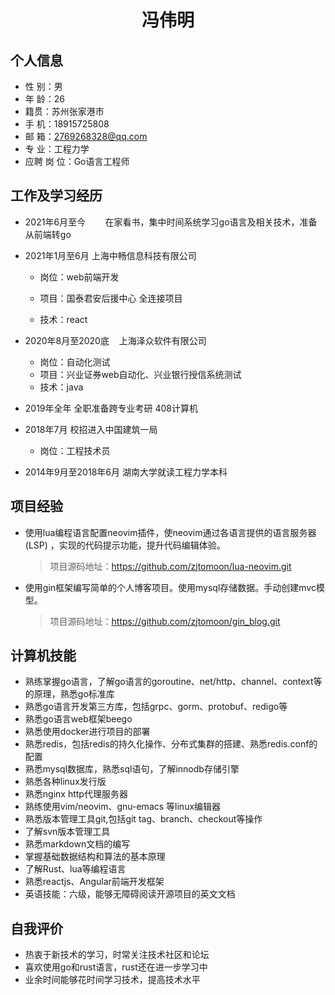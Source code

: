 <center>
     <h1>冯伟明</h1>
 </center>

## 个人信息

* 性 别：男
* 年 龄：26
* 籍贯：苏州张家港市
* 手 机：18915725808
* 邮 箱：2769268328@qq.com
* 专 业：工程力学
* 应聘 岗 位：Go语言工程师

## 工作及学习经历

+ 2021年6月至今        在家看书，集中时间系统学习go语言及相关技术，准备从前端转go

+ 2021年1月至6月      上海中畅信息科技有限公司       
  
  + 岗位：web前端开发
  
  + 项目：国泰君安后援中心 全连接项目
  
  + 技术：react

+ 2020年8月至2020底    上海泽众软件有限公司
  
  + 岗位：自动化测试
  + 项目：兴业证券web自动化、兴业银行授信系统测试
  + 技术：java

+ 2019年全年       全职准备跨专业考研    408计算机

+ 2018年7月         校招进入中国建筑一局 
  
  + 岗位：工程技术员
+ 2014年9月至2018年6月  湖南大学就读工程力学本科

## 项目经验

+ 使用lua编程语言配置neovim插件，使neovim通过各语言提供的语言服务器(LSP) ，实现的代码提示功能，提升代码编辑体验。
  
  > 项目源码地址：https://github.com/zjtomoon/lua-neovim.git

+ 使用gin框架编写简单的个人博客项目。使用mysql存储数据。手动创建mvc模型。
  
  > 项目源码地址：https://github.com/zjtomoon/gin_blog.git

## 计算机技能

* 熟练掌握go语言，了解go语言的goroutine、net/http、channel、context等的原理，熟悉go标准库
* 熟悉go语言开发第三方库，包括grpc、gorm、protobuf、redigo等
* 熟悉go语言web框架beego
* 熟悉使用docker进行项目的部署
* 熟悉redis，包括redis的持久化操作、分布式集群的搭建、熟悉redis.conf的配置
* 熟悉mysql数据库，熟悉sql语句，了解innodb存储引擎
* 熟悉各种linux发行版
* 熟悉nginx http代理服务器
* 熟练使用vim/neovim、gnu-emacs 等linux编辑器
* 熟悉版本管理工具git,包括git tag、branch、checkout等操作
* 了解svn版本管理工具
* 熟悉markdown文档的编写
* 掌握基础数据结构和算法的基本原理
* 了解Rust、lua等编程语言
* 熟悉reactjs、Angular前端开发框架
* 英语技能：六级，能够无障碍阅读开源项目的英文文档

## 自我评价

* 热衷于新技术的学习，时常关注技术社区和论坛
* 喜欢使用go和rust语言，rust还在进一步学习中
* 业余时间能够花时间学习技术，提高技术水平


